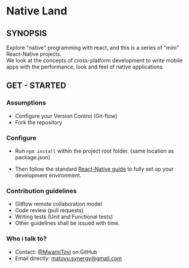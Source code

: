 Native Land
==========

## SYNOPSIS

Explore "native" programming with react, and this is a series of "mini" React-Native projects.<br/>
We look at the concepts of cross-platform development to write mobile apps with the performance, look and feel of native applications.


## GET - STARTED

### Assumptions
   - Configure your Version Control (Git-flow)
   - Fork the repository

### Configure

   - Run `npm install` within the project root folder. (same location as package.json)

   - Then follow the standard [React-Native guide](https://reactnative.dev/docs/environment-setup) to fully set up your development environment.


### Contribution guidelines
   - Gitflow remote collaboration model
   - Code review (pull requests)
   - Writing tests (Unit and Functional tests)
   - Other guidelines shall be issued with time.

### Who i talk to?
   - Contact: [@MwamiTovi](https://github.com/Mwamitovi) on GitHub
   - Email directly: matovu.synergy@gmail.com
